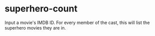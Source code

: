 # superhero-count
Input a movie's IMDB ID. For every member of the cast, this will list the superhero movies they are in.
